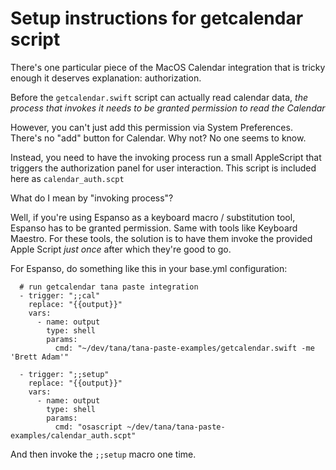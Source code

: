 # Setup instructions for getcalendar script

There's one particular piece of the MacOS Calendar integration that is tricky enough it deserves explanation: authorization.

Before the `getcalendar.swift` script can actually read calendar data, _the process that invokes it needs to be granted permission to read the Calendar_

However, you can't just add this permission via System Preferences. There's no "add" button for Calendar. Why not? No one seems to know.

Instead, you need to have the invoking process run a small AppleScript that triggers the authorization panel for user interaction. This script is included here as `calendar_auth.scpt` 

What do I mean by "invoking process"?

Well, if you're using Espanso as a keyboard macro / substitution tool, Espanso has to be granted permission. Same with tools like Keyboard Maestro. For these tools, the solution is to have them invoke the provided Apple Script _just once_ after which they're good to go.

For Espanso, do something like this in your base.yml configuration:
```
  # run getcalendar tana paste integration
  - trigger: ";;cal"
    replace: "{{output}}"
    vars:
      - name: output
        type: shell
        params:
          cmd: "~/dev/tana/tana-paste-examples/getcalendar.swift -me 'Brett Adam'"

  - trigger: ";;setup"
    replace: "{{output}}"
    vars:
      - name: output
        type: shell
        params:
          cmd: "osascript ~/dev/tana/tana-paste-examples/calendar_auth.scpt"
```
And then invoke the `;;setup` macro one time. 

